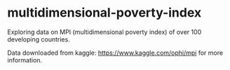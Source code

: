 # multidimensional-poverty-index
Exploring data on MPI (multidimensional poverty index) of over 100 developing countries.

Data downloaded from kaggle: https://www.kaggle.com/ophi/mpi for more information.
